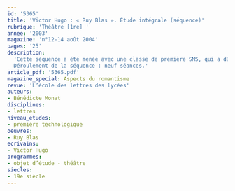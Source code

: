 ```yaml
---
id: '5365'
title: 'Victor Hugo : « Ruy Blas ». Étude intégrale (séquence)'
rubrique: 'Théâtre [1re] '
annee: '2003'
magazine: 'n°12-14 août 2004'
pages: '25'
description: 
  'Cette séquence a été menée avec une classe de première SMS, qui a dû apprendre la tirade de la Reine. La pièce est composée de cinq actes, comme une pièce du théâtre classique. Qu’est-ce qui caractérise sa structure ? Quelles sont les différences d’avec les conceptions classiques du théâtre ? Qu’en est-il du respect des unités ?
  Déroulement de la séquence : neuf séances.'
article_pdf: '5365.pdf'
magazine_special: Aspects du romantisme
revue: 'L’école des lettres des lycées'
auteurs:
- Bénédicte Monat
disciplines:
- lettres
niveau_etudes:
- première technologique
oeuvres:
- Ruy Blas
ecrivains:
- Victor Hugo
programmes:
- objet d’étude - théâtre
siecles:
- 19e siècle
---
```

